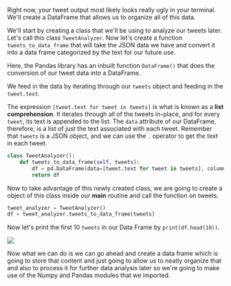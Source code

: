 Right now, your tweet output most likely looks really ugly in your terminal. We'll create a DataFrame that allows us to organize all of this data.

We'll start by creating a class that we'll be using to analyze our tweets later. Let's call this class `TweetAnalyzer`.  Now let's create a function `tweets_to_data_frame` that will take the JSON data we have and convert it into a data frame categorized by the text for our future use.

Here, the Pandas library has an inbuilt function `DataFrame()` that does the conversion of our tweet data into a DataFrame. 

We feed in the data by iterating through our `tweets` object and feeding in the `tweet.text`. 

The expression `[tweet.text for tweet in tweets]` is what is known as a **list comprehension**. It iterates through all of the tweets in-place, and for every `tweet`, its text is appended to the list. The `data` attribute of our DataFrame, therefore, is a list of just the text associated with each tweet. Remember that `tweets` is a JSON object, and we can use the `.` operator to get the text in each tweet.

```python
class TweetAnalyzer():
    def tweets_to_data_frame(self, tweets):
    	df = pd.DataFrame(data=[tweet.text for tweet in tweets], columns=['Tweets'])
        return df
```

Now to take advantage of this newly created class, we are going to create a object of this class inside our **main** routine and call the function on tweets.

```python
tweet_analyzer = TweetAnalyzer()
df = tweet_analyzer.tweets_to_data_frame(tweets)
```

 Now let's print the first 10 `tweets` in our Data Frame by `print(df.head(10))`.

<img src="https://i.postimg.cc/dtWPwnX6/Annotation-2020-01-09-220514.png">

Now what we can do is we can go ahead and create a data frame which is going to store that content and just going to allow us to neatly organize that and also to process it for further data analysis later so we're going to make use of the Numpy and Pandas modules that we imported.

